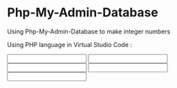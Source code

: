 # Php-My-Admin-Database

Using Php-My-Admin-Database to make integer numbers

Using PHP language in Virtual Studio Code :

<?php 
$forward =  $_GET['forward'];
$backward =  $_GET['backward'];
$left =  $_GET['left'];
$right =  $_GET['right'];
$stop =  $_GET['stop'];

?>

<!DOCTYPE html>
<html lang="en">
<head>
    <meta charset="UTF-8">
    <meta http-equiv="X-UA-Compatible" content="IE=edge">
    <meta name="viewport" content="width=
    , initial-scale=1.0">
    <title>Document</title>
</head>
<body>
    
<form action="index.php" method="get">
    <input type="text" name="forward" id="forward">
    <input type="text" name="backward" id="backward">
    <input type="text" name="left" id="left">
    <input type="text" name="right" id="right">
    <input type="text" name="stop" id="stop">


</form>

<script src="./js/script.js"></script>
</body>
</html>
